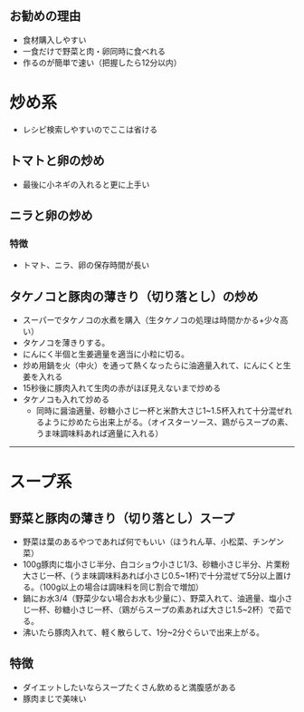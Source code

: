 ## お勧めの理由
- 食材購入しやすい
- 一食だけで野菜と肉・卵同時に食べれる
- 作るのが簡単で速い（把握したら12分以内）

# 炒め系
- レシピ検索しやすいのでここは省ける
## トマトと卵の炒め
- 最後に小ネギの入れると更に上手い
## ニラと卵の炒め
### 特徴
- トマト、ニラ、卵の保存時間が長い

## タケノコと豚肉の薄きり（切り落とし）の炒め
- スーパーでタケノコの水煮を購入（生タケノコの処理は時間かかる+少々高い）
- タケノコを薄きりする。
- にんにく半個と生姜適量を適当に小粒に切る。
- 炒め用鍋を火（中火）を通って熱くなったらに油適量入れて、にんにくと生姜を入れる
- 15秒後に豚肉入れて生肉の赤がほぼ見えないまで炒める
- タケノコも入れて炒める
    - 同時に醤油適量、砂糖小さじ一杯と米酢大さじ1~1.5杯入れて十分混ぜれるように炒めたら出来上がる。（オイスターソース、鶏がらスープの素、うま味調味料あれば適量に入れる）

---
# スープ系
## 野菜と豚肉の薄きり（切り落とし）スープ
- 野菜は葉のあるやつであれば何でもいい（ほうれん草、小松菜、チンゲン菜）
- 100g豚肉に塩小さじ半分、白コショウ小さじ1/3、砂糖小さじ半分、片栗粉大さじ一杯、(うま味調味料あれば小さじ0.5~1杯)で十分混ぜて5分以上置ける。（100g以上の場合は調味料を同じ割合で増加）
- 鍋にお水3/4（野菜少ない場合お水も少量に）、野菜入れて、油適量、塩小さじ一杯、砂糖小さじ一杯、（鶏がらスープの素あれば大さじ1.5~2杯）で茹でる。
- 沸いたら豚肉入れて、軽く散らして、1分~2分ぐらいで出来上がる。
## 特徴
- ダイエットしたいならスープたくさん飲めると満腹感がある
- 豚肉まじで美味い